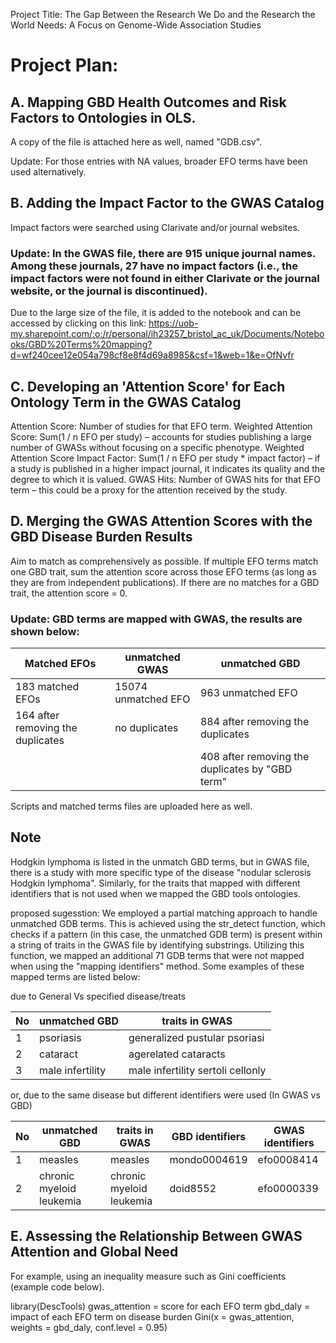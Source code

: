 Project Title: The Gap Between the Research We Do and the Research the World Needs: A Focus on Genome-Wide Association Studies

# Project Plan:

## A. Mapping GBD Health Outcomes and Risk Factors to Ontologies in OLS. 
A copy of the file is attached here as well, named "GDB.csv".

Update: For those entries with NA values, broader EFO terms have been used alternatively.



## B. Adding the Impact Factor to the GWAS Catalog
Impact factors were searched using Clarivate and/or journal websites.

### Update: In the GWAS file, there are 915 unique journal names. Among these journals, 27 have no impact factors (i.e., the impact factors were not found in either Clarivate or the journal website, or the journal is discontinued).

Due to the large size of the file, it is added to the notebook and can be accessed by clicking on this link:
https://uob-my.sharepoint.com/:o:/r/personal/ih23257_bristol_ac_uk/Documents/Notebooks/GBD%20Terms%20mapping?d=wf240cee12e054a798cf8e8f4d69a8985&csf=1&web=1&e=OfNvfr


## C. Developing an 'Attention Score' for Each Ontology Term in the GWAS Catalog
Attention Score: Number of studies for that EFO term.
Weighted Attention Score: Sum(1 / n EFO per study) – accounts for studies publishing a large number of GWASs without focusing on a specific phenotype.
Weighted Attention Score Impact Factor: Sum(1 / n EFO per study * impact factor) – if a study is published in a higher impact journal, it indicates its quality and the degree to which it is valued.
GWAS Hits: Number of GWAS hits for that EFO term – this could be a proxy for the attention received by the study.


## D. Merging the GWAS Attention Scores with the GBD Disease Burden Results
Aim to match as comprehensively as possible.
If multiple EFO terms match one GBD trait, sum the attention score across those EFO terms (as long as they are from independent publications).
If there are no matches for a GBD trait, the attention score = 0.

### Update: GBD terms are mapped with GWAS, the results are shown below:



|            Matched EFOs           | unmatched GWAS      |             unmatched GBD                      |
| --------------------------------- | ------------------- | ---------------------------------------------- |
| 183 matched EFOs                  | 15074 unmatched EFO | 963 unmatched EFO                              |
| 164 after removing the duplicates | no duplicates       | 884 after removing the duplicates              |
|                                   |                     | 408 after removing the duplicates by "GBD term"|

Scripts and matched terms files are uploaded here as well.

## Note
Hodgkin lymphoma is listed in the unmatch GBD terms, but in GWAS file, there is a study with more specific type of the disease "nodular sclerosis Hodgkin lymphoma". Similarly, for the traits that mapped with different identifiers that is not used when we mapped the GBD tools ontologies. 

proposed sugesstion: 
We employed a partial matching approach to handle unmatched GDB terms. This is achieved using the str_detect function, which checks if a pattern (in this case, the unmatched GDB term) is present within a string of traits in the GWAS file by identifying substrings. Utilizing this function, we mapped an additional 71 GDB terms that were not mapped when using the "mapping identifiers" method. Some examples of these mapped terms are listed below:

due to General Vs specified disease/treats

| No  | unmatched GBD       |             traits in GWAS                     |
| --- | ------------------- | ---------------------------------------------- |
| 1   | psoriasis           | generalized pustular psoriasi                  |
| 2   | cataract            | agerelated cataracts                           |
| 3   | male infertility    | male infertility sertoli cellonly              |


or, due to the same disease but different identifiers were used (In GWAS vs GBD)

| No  | unmatched GBD            |             traits in GWAS                     | GBD identifiers    | GWAS identifiers |
| --- | ------------------------ | ---------------------------------------------- | -------------------| ---------------- |
| 1   | measles                  | measles                                        | mondo0004619       | efo0008414       |
| 2   | chronic myeloid leukemia | chronic myeloid leukemia                       | doid8552           | efo0000339       |














## E. Assessing the Relationship Between GWAS Attention and Global Need
For example, using an inequality measure such as Gini coefficients (example code below).

library(DescTools)
gwas_attention = score for each EFO term
gbd_daly = impact of each EFO term on disease burden
Gini(x = gwas_attention, weights = gbd_daly, conf.level = 0.95)

